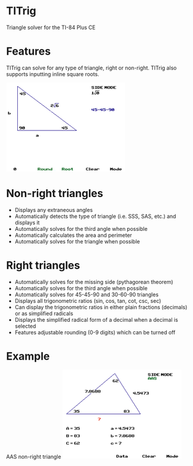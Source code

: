 # TITrig
Triangle solver for the TI-84 Plus CE

# Features

TITrig can solve for any type of triangle, right or non-right. TITrig also supports inputting inline square roots.

![Square roots](https://raw.githubusercontent.com/Decimation/TITrig/master/sqrt.png)

# Non-right triangles
- Displays any extraneous angles
- Automatically detects the type of triangle (i.e. SSS, SAS, etc.) and displays it
- Automatically solves for the third angle when possible
- Automatically calculates the area and perimeter
- Automatically solves for the triangle when possible

# Right triangles
- Automatically solves for the missing side (pythagorean theorem)
- Automatically solves for the third angle when possible
- Automatically solves for 45-45-90 and 30-60-90 triangles
- Displays all trigonometric ratios (sin, cos, tan, cot, csc, sec)
- Can display the trigonometric ratios in either plain fractions (decimals) or as simplified radicals
- Displays the simplified radical form of a decimal when a decimal is selected
- Features adjustable rounding (0-9 digits) which can be turned off


# Example
AAS non-right triangle
![AAS](https://raw.githubusercontent.com/Decimation/TITrig/master/aas.png)

